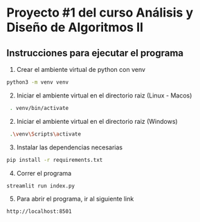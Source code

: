 # Proyecto #1 del curso Análisis y Diseño de Algoritmos II

## Instrucciones para ejecutar el programa

1. Crear el ambiente virtual de python con venv

```bash
python3 -m venv venv
```

2. Iniciar el ambiente virtual en el directorio raiz (Linux - Macos)

```bash
 . venv/bin/activate
```

2. Iniciar el ambiente virtual en el directorio raiz (Windows)

```bash
 .\venv\Scripts\activate
```

3. Instalar las dependencias necesarias

```bash
pip install -r requirements.txt
```

4. Correr el programa

```bash
streamlit run index.py
```

5. Para abrir el programa, ir al siguiente link

```bash
http://localhost:8501
```
